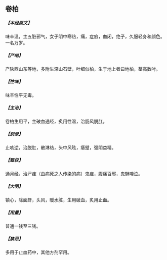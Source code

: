 ## 卷柏

##### 【本经原文】
味辛温，主五脏邪气，女子阴中寒热，痛，症瘕，血闭，绝子，久服轻身和颜色。一名万岁。
##### 【产地】
产陜西山东等地，多附生深山石壁，叶细似柏，生于地上者曰地柏，茎高数吋。
##### 【性味】
味辛性平无毒。
##### 【主治】
卷柏生用平，主破血通经，炙用性温，治肠风脱肛。
##### 【别录】
止咳逆，治脱肛，散淋结，头中风眩，痿躄，强阴益精。
##### 【甄权】
通月经，治ㄕ疰（由病死之人传染的病）鬼疰，腹痛百邪，鬼魅啼泣。
##### 【大明】
镇心，除面皯，头风，暖水脏，生用破血，炙用止血。
##### 【用量】
普通一钱至三钱。
##### 【禁忌】
多用于止血药中，其他方剂罕用。